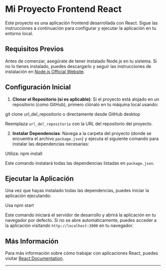 # Mi Proyecto Frontend React

Este proyecto es una aplicación frontend desarrollada con React. Sigue las instrucciones a continuación para configurar y ejecutar la aplicación en tu entorno local.

## Requisitos Previos

Antes de comenzar, asegúrate de tener instalado Node.js en tu sistema. Si no lo tienes instalado, puedes descargarlo y seguir las instrucciones de instalación en [Node.js Official Website](https://nodejs.org/).

## Configuración Inicial

1. **Clonar el Repositorio (si es aplicable)**:
   Si el proyecto está alojado en un repositorio (como GitHub), primero clónalo en tu máquina local usando:

git clone url_del_repositorio o directamente desde GitHub desktop

Reemplaza `url_del_repositorio` con la URL del repositorio del proyecto.

2. **Instalar Dependencias**:
Navega a la carpeta del proyecto (donde se encuentra el archivo `package.json`) y ejecuta el siguiente comando para instalar las dependencias necesarias:

Utiliza: npm install

Este comando instalará todas las dependencias listadas en `package.json`.

## Ejecutar la Aplicación

Una vez que hayas instalado todas las dependencias, puedes iniciar la aplicación ejecutando:

Usa npm start

Este comando iniciará el servidor de desarrollo y abrirá la aplicación en tu navegador por defecto. Si no se abre automáticamente, puedes acceder a la aplicación visitando `http://localhost:3000` en tu navegador.

## Más Información

Para más información sobre cómo trabajar con aplicaciones React, puedes visitar [React Documentation](https://reactjs.org/docs/getting-started.html).

---

